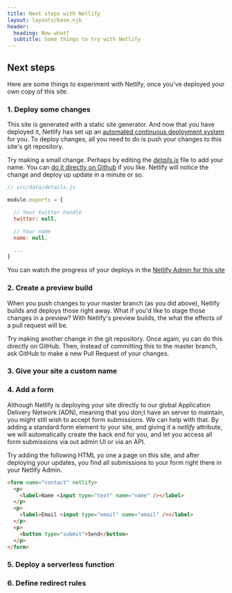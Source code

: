 ```yaml
---
title: Next steps with Netlify
layout: layouts/base.njk
header:
  heading: Now what?
  subtitle: Some things to try with Netlify
---
```



## Next steps

Here are some things to experiment with Netlify, once you've deployed your own copy of this site.




### 1. Deploy some changes

This site is generated with a static site generator. And now that you have deployed it, Netlify has set up an [automated continuous deployment system](https://www.netlify.com/docs/continuous-deployment/) for you.  To deploy changes, all you need to do is push your changes to this site's git repository.

Try making a small change. Perhaps by editing the [_details.js_]({{details.repo}}/blob/master/src/data/details.js) file to add your name. You can [do it directly on Github]({{details.repo}}/blob/master/src/data/details.js) if you like. Netlify will notice the change and deploy up update in a minute or so.

```js
// src/data/details.js

module.exports = {

  // Your twitter handle
  twitter: null,

  // Your name
  name: null,

  ...
}
```

You can watch the progress of your deploys in the [Netlify Admin for this site](https://app.netlify.com/sites/{{details.sitename}}/deploys)


### 2. Create a preview build

When you push changes to your master branch (as you did above), Netlify builds and deploys those right away. What if you'd like to stage those changes in a preview? With Netlify's preview builds, the what the effects of a pull request will be.

Try making another change in the git repository. Once again, yu can do this directly on GitHub. Then, instead of committing this to the master branch, ask GitHub to make a new Pull Request of your changes.


### 3. Give your site a custom name


### 4. Add a form

Although Netlify is deploying your site directly to our global Application Delivery Network (ADN), meaning that you don;t have an server to maintain, you might still wish to accept form submissions. We can help with that. By adding a standard form element to your site, and giving it a _netlify_ attribute, we will automatically create the back end for you, and let you access all form submissions via out admin UI or via an API.

Try adding the following HTML yo one a page on this site, and after deploying your updates, you find all submissions to your form right there in your Netlify Admin.

```html
<form name="contact" netlify>
  <p>
    <label>Name <input type="text" name="name" /></label>
  </p>
  <p>
    <label>Email <input type="email" name="email" /></label>
  </p>
  <p>
    <button type="submit">Send</button>
  </p>
</form>
```


### 5. Deploy a serverless function


### 6. Define redirect rules



